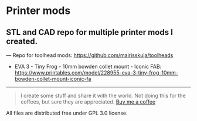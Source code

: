 # Printer mods

## STL and CAD repo for multiple printer mods I created.

— Repo for toolhead mods: https://github.com/mairisskuja/toolheads

- EVA 3 - Tiny Frog - 10mm bowden collet mount - Iconic FAB: https://www.printables.com/model/228955-eva-3-tiny-frog-10mm-bowden-collet-mount-iconic-fa

___________________________________________________
>I create some stuff and share it with the world. Not doing this for the coffees, but sure they are appreciated.
>[Buy me a coffee](https://www.buymeacoffee.com/iconicfab)

All files are distributed free under GPL 3.0 license.
